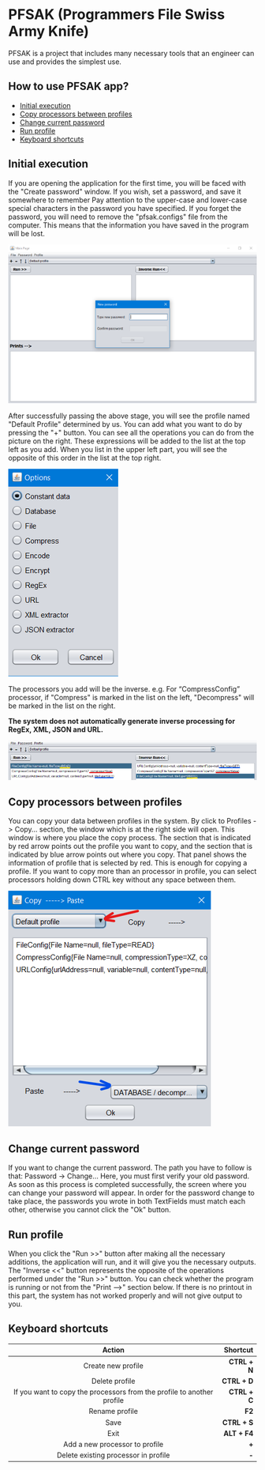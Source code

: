 # PFSAK (Programmers File Swiss Army Knife)
PFSAK is a project that includes many necessary tools that an engineer can use and provides the simplest use.

## How to use PFSAK app?
  - [Initial execution](#Initial-execution)
  - [Copy processors between profiles](#Copy-processors-between-profiles)
  - [Change current password](#Change-current-password)
  - [Run profile](#Run-profile)
  - [Keyboard shortcuts](#Keyboard-shortcuts)


## Initial execution
If you are opening the application for the first time, you will be faced with the "Create password" window. If you wish, set a password, and save it somewhere to remember Pay attention to the upper-case and lower-case special characters in the password you have specified. If you forget the password, you will need to remove the "pfsak.configs" file from the computer. This means that the information you have saved in the program will be lost.

![pfsak_pic1.png](assets/pfsak_pic1.png)

After successfully passing the above stage, you will see the profile named "Default Profile" determined by us. You can add what you want to do by pressing the "+" button. You can see all the operations you can do from the picture on the right. These expressions will be added to the list at the top left as you add. When you list in the upper left part, you will see the opposite of this order in the list at the top right.  

![pfsak_pic2.png](assets/pfsak_pic2.png)

The processors you add will be the inverse. e.g. For “CompressConfig” processor, if "Compress" is marked in the list on the left, "Decompress" will be marked in the list on the right.

**The system does not automatically generate inverse processing for RegEx, XML, JSON and URL.**

![pfsak_pic3.png](assets/pfsak_pic3.png)

## Copy processors between profiles
You can copy your data between profiles in the system. By click to Profiles -> Copy… section, the window which is at the right side will open. This window is where you place the copy process. The section that is indicated by red arrow points out the profile you want to copy, and the section that is indicated by blue arrow points out where you copy. That panel shows the information of profile that is selected by red. This is enough for copying a profile. If you want to copy more than an processor in profile, you can select processors holding down CTRL key without any space between them.

![pfsak_pic4.png](assets/pfsak_pic4.png)

## Change current password
If you want to change the current password. The path you have to follow is that: Password -> Change… Here, you must first verify your old password. As soon as this process is completed successfully, the screen where you can change your password will appear. In order for the password change to take place, the passwords you wrote in both TextFields must match each other, otherwise you cannot click the "Ok" button.

## Run profile
When you click the "Run >>" button after making all the necessary additions, the application will run, and it will give you the necessary outputs. The "Inverse <<" button represents the opposite of the operations performed under the "Run >>" button. You can check whether the program is running or not from the "Print -->" section below. If there is no printout in this part, the system has not worked properly and will not give output to you.

## Keyboard shortcuts
|  Action   |  Shortcut  |
|:-------:| -----:|
| Create new profile  | **CTRL + N**      |
| Delete profile   | **CTRL + D**    |
| If you want to copy the processors from the profile to another profile     | **CTRL + C**   |
| Rename profile    | **F2**  |
| Save    | **CTRL + S**  |
| Exit    | **ALT + F4**  |
| Add a new processor to profile    | **+**  |
| Delete existing processor in profile    | **-**  |
 
